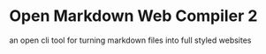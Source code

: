 
# Open Markdown Web Compiler 2

an open cli tool for turning markdown files into full styled websites

